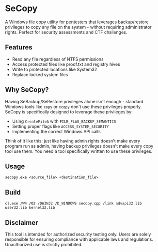 # SeCopy

A Windows file copy utility for pentesters that leverages backup/restore privileges to copy any file on the system - without requiring administrator rights. Perfect for security assessments and CTF challenges.

## Features
- Read any file regardless of NTFS permissions
- Access protected files like proof.txt and registry hives
- Write to protected locations like System32
- Replace locked system files

## Why SeCopy?
Having SeBackup/SeRestore privileges alone isn't enough - standard Windows tools like `copy` or `xcopy` don't use these privileges properly. SeCopy is specifically designed to leverage these privileges by:
- Using `CreateFileA` with `FILE_FLAG_BACKUP_SEMANTICS`
- Setting proper flags like `ACCESS_SYSTEM_SECURITY`
- Implementing the correct Windows API calls

Think of it like this: just like having admin rights doesn't make every program run as admin, having backup privileges doesn't make every copy tool use them. You need a tool specifically written to use these privileges.

## Usage
```
secopy.exe <source_file> <destination_file>
```

## Build
```
cl.exe /W4 /O2 /DWIN32 /D_WINDOWS secopy.cpp /link advapi32.lib user32.lib kernel32.lib
```

## Disclaimer
This tool is intended for authorized security testing only. Users are solely responsible for ensuring compliance with applicable laws and regulations. Unauthorized use is strictly prohibited.